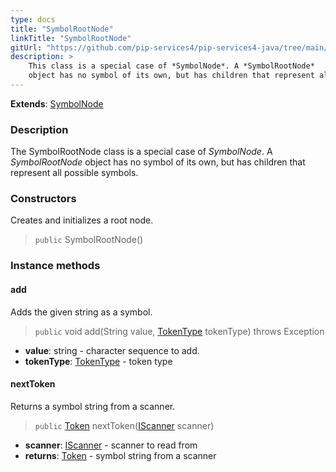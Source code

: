 ```yaml
---
type: docs
title: "SymbolRootNode"
linkTitle: "SymbolRootNode"
gitUrl: "https://github.com/pip-services4/pip-services4-java/tree/main/pip-services4-expressions-java"
description: > 
    This class is a special case of *SymbolNode*. A *SymbolRootNode*
    object has no symbol of its own, but has children that represent all possible symbols.
---
```


**Extends**: [SymbolNode](../symbol_node)

### Description
The SymbolRootNode class is a special case of *SymbolNode*. A *SymbolRootNode* object has no symbol of its own, but has children that represent all possible symbols.

### Constructors
Creates and initializes a root node.

> `public` SymbolRootNode()


### Instance methods


#### add
Adds the given string as a symbol.

> `public` void add(String value, [TokenType](../../token_type) tokenType) throws Exception

- **value**: string - character sequence to add.
- **tokenType**: [TokenType](../../token_type) - token type

#### nextToken
Returns a symbol string from a scanner.

> `public` [Token](../../token) nextToken([IScanner](../../../io/iscanner) scanner)

- **scanner**: [IScanner](../../../io/iscanner) - scanner to read from
- **returns**: [Token](../../token) - symbol string from a scanner
